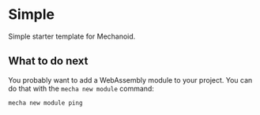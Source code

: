 # Simple

Simple starter template for Mechanoid.

## What to do next

You probably want to add a WebAssembly module to your project. You can do that with the `mecha new module` command: 

```
mecha new module ping
```